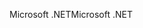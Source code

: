 <span data-ttu-id="bab42-101">Microsoft .NET</span><span class="sxs-lookup"><span data-stu-id="bab42-101">Microsoft .NET</span></span>